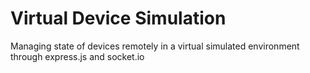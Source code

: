 # Virtual Device Simulation

Managing state of devices remotely in a virtual simulated environment through express.js and socket.io
